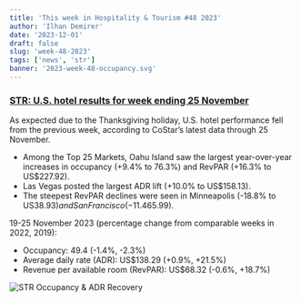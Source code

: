 ```yaml
---
title: 'This week in Hospitality & Tourism #48 2023'
author: 'Ilhan Demirer'
date: '2023-12-01'
draft: false
slug: 'week-48-2023'
tags: ['news', 'str']
banner: '2023-week-48-occupancy.svg'
---
```


### [STR: U.S. hotel results for week ending 25 November](https://str.com/press-release/us-hotel-results-week-ending-25-november)

As expected due to the Thanksgiving holiday, U.S. hotel performance fell from the previous week, according to CoStar’s latest data through 25 November.

- Among the Top 25 Markets, Oahu Island saw the largest year-over-year increases in occupancy (+9.4% to 76.3%) and RevPAR (+16.3% to US$227.92).
- Las Vegas posted the largest ADR lift (+10.0% to US$158.13).
- The steepest RevPAR declines were seen in Minneapolis (-18.8% to US$38.93) and San Francisco (-11.4% to US$65.99).

19-25 November 2023 (percentage change from comparable weeks in 2022, 2019):

- Occupancy: 49.4 (-1.4%, -2.3%)
- Average daily rate (ADR): US$138.29 (+0.9%, +21.5%)
- Revenue per available room (RevPAR): US$68.32 (-0.6%, +18.7%)

![STR Occupancy & ADR Recovery](/images/blogimages/2023-week-48-occupancy.svg)
